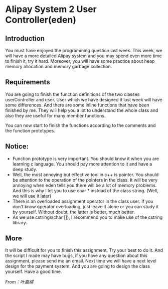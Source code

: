 # Alipay System 2 User Controller(eden)

## Introduction
You must have enjoyed the programming question last week. This week, we will have a more detailed Alipay system and you may spend even more time to finish it, try it hard. Moreover, you will have some practice about heap memory allocation and memory garbage collection.

 

## Requirements
You are going to finish the function definitions of the two classes userController and user. User which we have designed it last week will have some differences. And there are some inline functions that have been finished by me. They will help you a lot to understand the whole class and also they are useful for many member functions.

You can now start to finish the functions according to the comments and the function prototypes.



 

## Notice:

* Function prototype is very important. You should know it when you are learning c language. You should pay more attention to it and have a deep study.
* Well, the most annoying but effective tool in c++ is pointer. You should be attention to the operation of the pointers in the class. It will be very annoying when eden tells you there will be a lot of memory problems. And this is why I let you to use char * instead of the class string. (Well, we will use it later)
* There is an overloaded assignment operator in the class user. If you don't know operator overloading, just leave it alone or you can study it by yourself. Without doubt, the latter is better, much better.
* As we use cstrings(char []), I recommend you to make use of the cstring library.
 

## More

It will be difficult for you to finish this assignment. Try your best to do it. And the script I made may have bugs, if you have any question about this assignment, please send me an email. Next time we will have a next level design for the payment system. And you are going to design the class yourself. Have a good time.

*From：叶嘉祺*